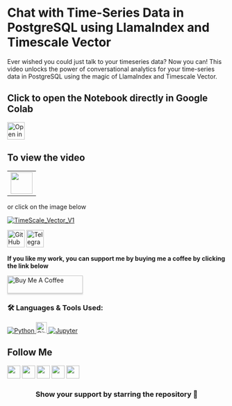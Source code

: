 <h1>Chat with Time-Series Data in PostgreSQL using LlamaIndex and Timescale Vector</h1>
<p>Ever wished you could just talk to your timeseries data? Now you can! This video unlocks the power of conversational analytics for your time-series data in PostgreSQL using the magic of LlamaIndex and Timescale Vector.</p>
<h2>Click to open the Notebook directly in Google Colab</h2>
<!-- [![Open In Colab](https://colab.research.google.com/assets/colab-badge.svg)](https://colab.research.google.com/github/bhattbhavesh91/timeseries-rag/blob/main/timescalevector-notebook.ipynb)
 -->

<p><a href="https://colab.research.google.com/github/bhattbhavesh91/timeseries-rag/blob/main/timescalevector-notebook.ipynb" target="_blank"><img height="40" alt="Open in Colab" src = "https://colab.research.google.com/assets/colab-badge.svg"></a></p>
<h2>To view the video</h2>
<table>
   <tr>
      <td><a href="http://www.youtube.com/watch?v=v6Ma4YJpfiM" target="_blank"><img height="50" src = "https://img.shields.io/youtube/views/v6Ma4YJpfiM?color=blue&label=Watch%20on%20YouTube&logo=youtube&logoColor=red&style=for-the-badge"></a></td>
   </tr>
</table>

<p>or click on the image below</p>
<p><a href="http://www.youtube.com/watch?v=v6Ma4YJpfiM"><img alt="TimeScale_Vector_V1
" src="http://img.youtube.com/vi/v6Ma4YJpfiM/0.jpg" /></a></p>
<p><a href="https://github.com/sponsors/bhattbhavesh91" target="_blank"><img height="40" alt="GitHub Sponsor" src = "https://img.shields.io/badge/Sponsor me on GitHub-30363D?style=for-the-badge&logo=GitHub-Sponsors&logoColor=#white"></a>
<a href="https://t.me/bhattbhavesh91" target="_blank"><img height="40" alt="Telegram Channel Link" src = "https://img.shields.io/badge/Join my Telegram channel-2CA5E0?style=for-the-badge&logo=telegram&logoColor=white"></a></p>
<p><strong>If you like my work, you can support me by buying me a coffee by clicking the link below</strong></p>
<p><a href="https://www.buymeacoffee.com/bhattbhavesh91" target="_blank"><img src="https://www.buymeacoffee.com/assets/img/custom_images/orange_img.png" alt="Buy Me A Coffee" style="height: 41px !important;width: 174px !important;box-shadow: 0px 3px 2px 0px rgba(190, 190, 190, 0.5) !important;-webkit-box-shadow: 0px 3px 2px 0px rgba(190, 190, 190, 0.5) !important;" ></a></p>
<h3>🛠 Languages &amp; Tools Used:</h3>
<p align="left">
  <a href="https://www.python.org/" target="_blank"> <img alt="Python" src="https://img.shields.io/badge/python%20-%2314354C.svg?&style=for-the-badge&logo=python&logoColor=white"/> </a>
  <a href="https://git-scm.com/" target="_blank"> <img src="https://img.shields.io/badge/Git-282C34?logo=git" alt="Git logo" title="Git" height="25" /> </a>
  <a href="https://jupyter.org/" target="_blank"> <img alt="Jupyter" src="https://img.shields.io/badge/Jupyter%20-%23F37626.svg?&style=for-the-badge&logo=Jupyter&logoColor=white" /> </a>


## Follow Me
<a href="https://twitter.com/_bhaveshbhatt" target="_blank"><img class="ai-subscribed-social-icon" src="https://bhattbhavesh91.github.io/assets/images/tw.png" width="30"></a>
<a href="https://www.youtube.com/bhaveshbhatt8791/" target="_blank"><img class="ai-subscribed-social-icon" src="https://bhattbhavesh91.github.io/assets/images/ytb.png" width="30"></a>
<a href="https://www.youtube.com/PythonTricks/" target="_blank"><img class="ai-subscribed-social-icon" src="https://bhattbhavesh91.github.io/assets/images/python_logo.png" width="30"></a>
<a href="https://github.com/bhattbhavesh91" target="_blank"><img class="ai-subscribed-social-icon" src="https://bhattbhavesh91.github.io/assets/images/gthb.png" width="30"></a>
<a href="https://www.linkedin.com/in/bhattbhavesh91/" target="_blank"><img class="ai-subscribed-social-icon" src="https://bhattbhavesh91.github.io/assets/images/lnkdn.png" width="30"></a>

<h3 align="center">Show your support by starring the repository 🙂</h3>
